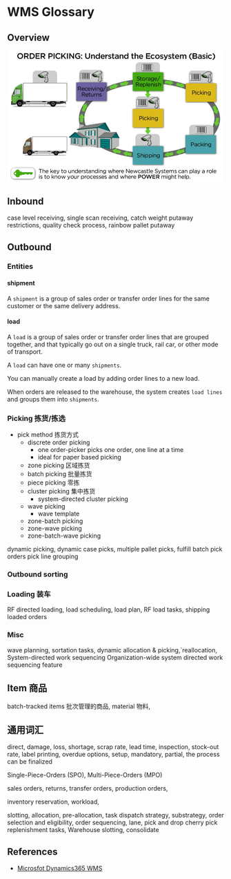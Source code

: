 # WMS Glossary

## Overview

![](assets/img/picking-ecosystem.webp)

## Inbound

case level receiving,  single scan receiving, catch weight
putaway restrictions, quality check process, rainbow pallet putaway

## Outbound

### Entities

#### shipment

A `shipment` is a group of sales order or transfer order lines for the same customer or the same delivery address.

#### load

A `load` is a group of sales order or transfer order lines that are grouped together, and that typically go out on a single truck, rail car, or other mode of transport. 

A `load` can have one or many `shipments`. 

You can manually create a load by adding order lines to a new load. 

When orders are released to the warehouse, the system creates `load lines` and groups them into `shipments`.

### Picking 拣货/拣选

- pick method 拣货方式
   - discrete order picking
      - one order-picker picks one order, one line at a time
      - ideal for paper based picking
   - zone picking 区域拣货
   - batch picking 批量拣货
   - piece picking 零拣
   - cluster picking 集中拣货
      - system-directed cluster picking
   - wave picking
      - wave template
   - zone-batch picking
   - zone-wave picking
   - zone-batch-wave picking

dynamic picking, dynamic case picks, multiple pallet picks, fulfill batch pick orders
pick line grouping

### Outbound sorting


### Loading 装车

RF directed loading, load scheduling, load plan, RF load tasks, shipping loaded orders

### Misc

wave planning, sortation tasks, dynamic allocation & picking,`reallocation, System-directed work sequencing
Organization-wide system directed work sequencing feature

## Item 商品

batch-tracked items 批次管理的商品, material 物料,

## 通用词汇

direct, damage, loss, shortage, scrap rate, lead time, inspection, stock-out rate, label printing, overdue
options, setup, mandatory, partial, the process can be finalized

Single-Piece-Orders (SPO), Multi-Piece-Orders (MPO) 

sales orders, returns, transfer orders, production orders, 

inventory reservation, workload, 

slotting, allocation, pre-allocation, task dispatch strategy, substrategy, order selection and eligibility, order sequencing, lane, pick and drop
cherry pick replenishment tasks, Warehouse slotting, consolidate


## References

- [Microsfot Dynamics365 WMS](https://docs.microsoft.com/en-us/dynamics365/supply-chain/warehousing/warehouse-management-overview)
